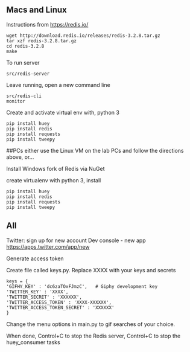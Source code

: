 ## Macs and Linux

Instructions from https://redis.io/

```
wget http://download.redis.io/releases/redis-3.2.8.tar.gz
tar xzf redis-3.2.8.tar.gz
cd redis-3.2.8
make
```

To run server
```
src/redis-server
```

Leave running, open a new command line

```
src/redis-cli
monitor
```


Create and activate virtual env with, python 3

```
pip install huey
pip install redis
pip install requests
pip install tweepy
```


##PCs either use the Linux VM on the lab PCs and follow the directions above, or...

Install Windows fork of Redis via NuGet

create virtualenv with python 3, install

```
pip install huey
pip install redis
pip install requests
pip install tweepy
```

## All

Twitter: sign up for new account
Dev console - new app
https://apps.twitter.com/app/new

Generate access token

Create file called keys.py. Replace XXXX with your keys and secrets

```
keys = {
'GIFHY_KEY' : 'dc6zaTOxFJmzC',   # Giphy development key
'TWITTER_KEY' : 'XXXX',
'TWITTER_SECRET' : 'XXXXXX',
'TWITTER_ACCESS_TOKEN' : 'XXXX-XXXXXX',
'TWITTER_ACCESS_TOKEN_SECRET' : 'XXXXXX'
}

```

Change the menu options in main.py to gif searches of your choice. 

When done, Control+C to stop the Redis server, Control+C to stop the huey_consumer tasks
